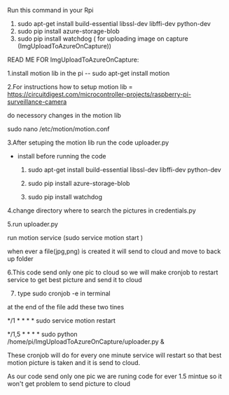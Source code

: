 Run this command in your Rpi
1. sudo apt-get install build-essential libssl-dev libffi-dev python-dev
2. sudo pip install azure-storage-blob 
3. sudo pip install watchdog ( for uploading image on capture (ImgUploadToAzureOnCapture))



READ ME FOR ImgUploadToAzureOnCapture:

1.install motion lib in the pi -- sudo apt-get install motion

2.For instructions how to setup motion lib = https://circuitdigest.com/microcontroller-projects/raspberry-pi-surveillance-camera

  do necessory changes in the motion lib 

  sudo nano /etc/motion/motion.conf


3.After setuping the motion lib run the code uploader.py 

  - install before running the code

    1. sudo apt-get install build-essential libssl-dev libffi-dev python-dev

    2. sudo pip install azure-storage-blob 

    3. sudo pip install watchdog

4.change directory where to search the pictures in credentials.py

5.run uploader.py

  run motion service (sudo service motion start  )

  when ever a file(jpg,png) is created it will send to cloud and move to back up folder


6.This code send only one pic to cloud so we will make cronjob to restart service to get best picture and send it to cloud

7. type sudo cronjob -e in terminal

 at the end of the file add these two tines


 */1 * * * * sudo service motion restart

 */1,5 * * * * sudo python /home/pi/ImgUploadToAzureOnCapture/uploader.py &

  These cronjob will do for every one minute service will restart so that best motion picture is taken and it is send to cloud.

  As our code send only one pic we are runing code for ever 1.5 mintue so it won't get problem to send picture to cloud


